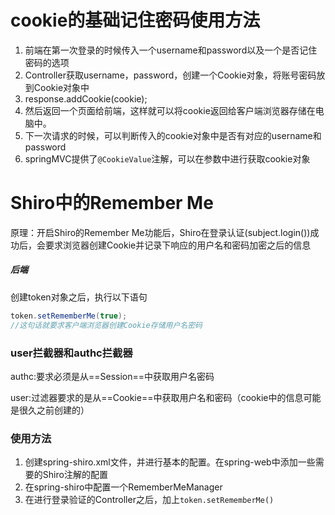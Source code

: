 # cookie的基础记住密码使用方法
1. 前端在第一次登录的时候传入一个username和password以及一个是否记住密码的选项
2. Controller获取username，password，创建一个Cookie对象，将账号密码放到Cookie对象中
3. response.addCookie(cookie);
4. 然后返回一个页面给前端，这样就可以将cookie返回给客户端浏览器存储在电脑中。
5. 下一次请求的时候，可以判断传入的cookie对象中是否有对应的username和password
6. springMVC提供了`@CookieValue`注解，可以在参数中进行获取cookie对象


# Shiro中的Remember Me
原理：开启Shiro的Remember Me功能后，Shiro在登录认证(subject.login())成功后，会要求浏览器创建Cookie并记录下响应的用户名和密码加密之后的信息
##### 后端
创建token对象之后，执行以下语句
```java
token.setRememberMe(true);
//这句话就要求客户端浏览器创建Cookie存储用户名密码
```
### user拦截器和authc拦截器
authc:要求必须是从==Session==中获取用户名密码

user:过滤器要求的是从==Cookie==中获取用户名和密码（cookie中的信息可能是很久之前创建的）
### 使用方法
1. 创建spring-shiro.xml文件，并进行基本的配置。在spring-web中添加一些需要的Shiro注解的配置
2. 在spring-shiro中配置一个RememberMeManager
3. 在进行登录验证的Controller之后，加上`token.setRememberMe()`